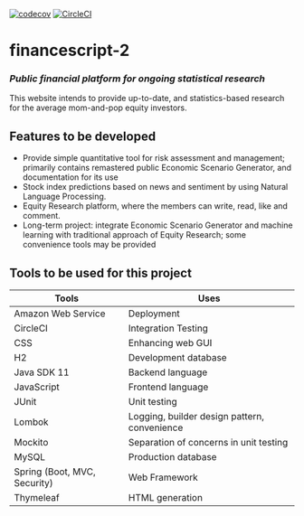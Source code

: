 
[![codecov](https://codecov.io/gh/hochanFS/financescript-2/branch/master/graph/badge.svg)](https://codecov.io/gh/hochanFS/financescript-2)
[![CircleCI](https://circleci.com/gh/hochanFS/financescript-2.svg?style=svg)](https://circleci.com/gh/hochanFS/financescript-2)

# financescript-2
### *Public financial platform for ongoing statistical research*
This website intends to provide up-to-date, and statistics-based research for the average mom-and-pop equity investors.

## Features to be developed
* Provide simple quantitative tool for risk assessment and management; primarily contains remastered public Economic Scenario Generator, and documentation for its use
* Stock index predictions based on news and sentiment by using Natural Language Processing. 
* Equity Research platform, where the members can write, read, like and comment.
* Long-term project: integrate Economic Scenario Generator and machine learning with traditional approach of Equity Research; some convenience tools may be provided

## Tools to be used for this project
Tools | Uses
------------ | -------------
Amazon Web Service | Deployment
CircleCI | Integration Testing
CSS | Enhancing web GUI
H2 | Development database
Java SDK 11 | Backend language
JavaScript | Frontend language
JUnit | Unit testing
Lombok | Logging, builder design pattern, convenience
Mockito | Separation of concerns in unit testing
MySQL | Production database
Spring (Boot, MVC, Security) | Web Framework
Thymeleaf | HTML generation
